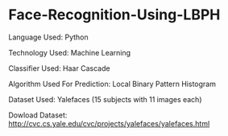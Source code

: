 # Face-Recognition-Using-LBPH

Language Used:
Python

Technology Used:
Machine Learning 

Classifier Used: 
Haar Cascade

Algorithm Used For Prediction:
Local Binary Pattern Histogram

Dataset Used:
Yalefaces 
(15 subjects with 11 images each)

Dowload Dataset: http://cvc.cs.yale.edu/cvc/projects/yalefaces/yalefaces.html
